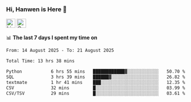 ### Hi, Hanwen is Here 👋
<p>
	<a href="https://www.linkedin.com/in/liu-hanwen/"><img src="https://img.shields.io/badge/@hanwen-0A66C2?style=flat&logo=LinkedIn&logoColor=white" alt="Linkedin"  height="25px"/></a> 
	<a href="https://scholar.google.com/citations?user=HDF0su0AAAAJ"><img src="https://img.shields.io/badge/scholar-4385FE.svg?&style=plastic&logo=google-scholar&logoColor=white" alt="Google Scholar" height="25px"> </a>
</p>

📊 **The last 7 days I spent my time on** 
<!--START_SECTION:waka-->

```txt
From: 14 August 2025 - To: 21 August 2025

Total Time: 13 hrs 38 mins

Python           6 hrs 55 mins   ████████████▓░░░░░░░░░░░░   50.70 %
SQL              3 hrs 39 mins   ██████▓░░░░░░░░░░░░░░░░░░   26.82 %
textmate         1 hr 41 mins    ███░░░░░░░░░░░░░░░░░░░░░░   12.35 %
CSV              32 mins         █░░░░░░░░░░░░░░░░░░░░░░░░   03.99 %
CSV/TSV          29 mins         █░░░░░░░░░░░░░░░░░░░░░░░░   03.61 %
```

<!--END_SECTION:waka-->


<!--
**david990917/david990917** is a ✨ _special_ ✨ repository because its `README.md` (this file) appears on your GitHub profile.

Here are some ideas to get you started:

- 🔭 I’m currently working on ...
- 🌱 I’m currently learning ...
- 👯 I’m looking to collaborate on ...
- 🤔 I’m looking for help with ...
- 💬 Ask me about ...
- 📫 How to reach me: ...
- 😄 Pronouns: ...
- ⚡ Fun fact: ...
-->

